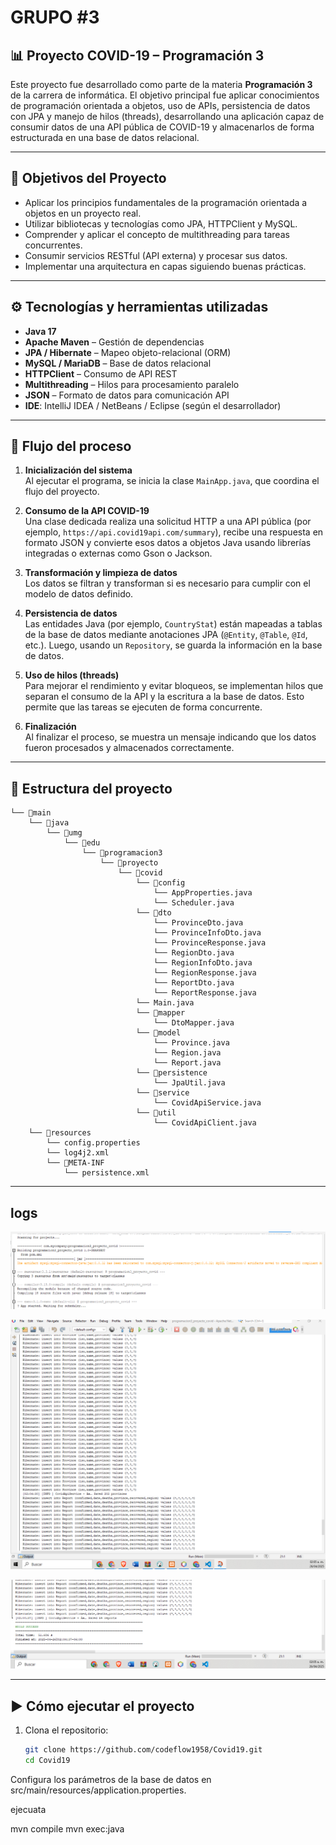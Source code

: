 # GRUPO #3

## 📊 Proyecto COVID-19 – Programación 3

Este proyecto fue desarrollado como parte de la materia **Programación 3** de la carrera de informática. El objetivo principal fue aplicar conocimientos de programación orientada a objetos, uso de APIs, persistencia de datos con JPA y manejo de hilos (threads), desarrollando una aplicación capaz de consumir datos de una API pública de COVID-19 y almacenarlos de forma estructurada en una base de datos relacional.

---

## 🎯 Objetivos del Proyecto

- Aplicar los principios fundamentales de la programación orientada a objetos en un proyecto real.
- Utilizar bibliotecas y tecnologías como JPA, HTTPClient y MySQL.
- Comprender y aplicar el concepto de multithreading para tareas concurrentes.
- Consumir servicios RESTful (API externa) y procesar sus datos.
- Implementar una arquitectura en capas siguiendo buenas prácticas.

---

## ⚙️ Tecnologías y herramientas utilizadas

- **Java 17**
- **Apache Maven** – Gestión de dependencias
- **JPA / Hibernate** – Mapeo objeto-relacional (ORM)
- **MySQL / MariaDB** – Base de datos relacional
- **HTTPClient** – Consumo de API REST
- **Multithreading** – Hilos para procesamiento paralelo
- **JSON** – Formato de datos para comunicación API
- **IDE**: IntelliJ IDEA / NetBeans / Eclipse (según el desarrollador)

---

## 🔁 Flujo del proceso

1. **Inicialización del sistema**  
   Al ejecutar el programa, se inicia la clase `MainApp.java`, que coordina el flujo del proyecto.

2. **Consumo de la API COVID-19**  
   Una clase dedicada realiza una solicitud HTTP a una API pública (por ejemplo, `https://api.covid19api.com/summary`), recibe una respuesta en formato JSON y convierte esos datos a objetos Java usando librerías integradas o externas como Gson o Jackson.

3. **Transformación y limpieza de datos**  
   Los datos se filtran y transforman si es necesario para cumplir con el modelo de datos definido.

4. **Persistencia de datos**  
   Las entidades Java (por ejemplo, `CountryStat`) están mapeadas a tablas de la base de datos mediante anotaciones JPA (`@Entity`, `@Table`, `@Id`, etc.). Luego, usando un `Repository`, se guarda la información en la base de datos.

5. **Uso de hilos (threads)**  
   Para mejorar el rendimiento y evitar bloqueos, se implementan hilos que separan el consumo de la API y la escritura a la base de datos. Esto permite que las tareas se ejecuten de forma concurrente.

6. **Finalización**  
   Al finalizar el proceso, se muestra un mensaje indicando que los datos fueron procesados y almacenados correctamente.

---

## 📁 Estructura del proyecto

```
└── 📁main
    └── 📁java
        └── 📁umg
            └── 📁edu
                └── 📁programacion3
                    └── 📁proyecto
                        └── 📁covid
                            └── 📁config
                                └── AppProperties.java
                                └── Scheduler.java
                            └── 📁dto
                                └── ProvinceDto.java
                                └── ProvinceInfoDto.java
                                └── ProvinceResponse.java
                                └── RegionDto.java
                                └── RegionInfoDto.java
                                └── RegionResponse.java
                                └── ReportDto.java
                                └── ReportResponse.java
                            └── Main.java
                            └── 📁mapper
                                └── DtoMapper.java
                            └── 📁model
                                └── Province.java
                                └── Region.java
                                └── Report.java
                            └── 📁persistence
                                └── JpaUtil.java
                            └── 📁service
                                └── CovidApiService.java
                            └── 📁util
                                └── CovidApiClient.java
    └── 📁resources
        └── config.properties
        └── log4j2.xml
        └── 📁META-INF
            └── persistence.xml
```

---

## logs

![log 1](img_log/1.png)

![log 2](img_log/2.png)

![log3](img_log/3.png)

---

## ▶️ Cómo ejecutar el proyecto

1. Clona el repositorio:
   ```bash
   git clone https://github.com/codeflow1958/Covid19.git
   cd Covid19
   ```

Configura los parámetros de la base de datos en
src/main/resources/application.properties.

ejecuata

mvn compile
mvn exec:java
